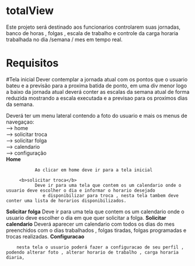 # totalView
 Este projeto será destinado aos funcionarios controlarem suas jornadas, banco de horas , folgas , escala de trabalho e 
 controle da carga horaria trabalhada no dia /semana / mes  em tempo real.
 
 # Requisitos
 
 #Tela inicial
Dever contemplar a jornada atual com os pontos que o usuario bateu e a previsão para a 
proxima batida de ponto, em uma div menor logo a baixo da jornada atual deverá conter as escalas da semana atual de forma reduzida
mostrando a escala executada e a previsao para os proximos dias da semana.

Deverá ter um menu lateral contendo a foto do usuario e mais os menus de navegaçao:
                    </br>   --> home </br>
                       --> solicitar troca</br>
                        --> solicitar folga</br>
                        --> calendario </br>
                        --> configuração</br>
       <b>Home</b>
           
               Ao clicar em home deve ir para a tela inicial 
               
         <b>solicitar troca</b>
               Deve ir para uma tela que contem os um calendario onde o usuario deve escolher o dia e informar o horario desejado
                  e disponibilizar para troca , nesta tela tambem deve conter uma lista de horarios disponibilizados.
  <b>Solicitar folga</b>
         Deve ir para uma tela que contem os um calendario onde o usuario deve escolher o dia em que quer solicitar a folga.
  <b>Solicitar calendario</b>
         Deverá aparecer um calendario com todos os dias do mes preenchidos com o dias trabalhados , folgas tiradas, folgas programadas
         e trocas realizadas.
  <b>Configuracao</b>
  
        nesta tela o usuario poderá fazer a configuracao de seu perfil , podendo alterar foto , alterar horario de trabalho , carga horaria diaria,
        
  
  


                
